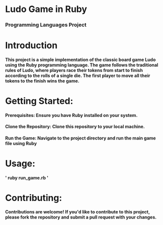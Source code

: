 # **Ludo Game in Ruby**
### Programming Languages Project
#
# Introduction
#### This project is a simple implementation of the classic board game Ludo using the Ruby programming language. The game follows the traditional rules of Ludo, where players race their tokens from start to finish according to the rolls of a single die. The first player to move all their tokens to the finish wins the game.
#
# Getting Started:
#### Prerequisites: Ensure you have Ruby installed on your system.
#### Clone the Repository: Clone this repository to your local machine.
#### Run the Game: Navigate to the project directory and run the main game file using Ruby
#
# Usage:
#### ' ruby run_game.rb '
#
# Contributing:
#### Contributions are welcome! If you'd like to contribute to this project, please fork the repository and submit a pull request with your changes.
#
